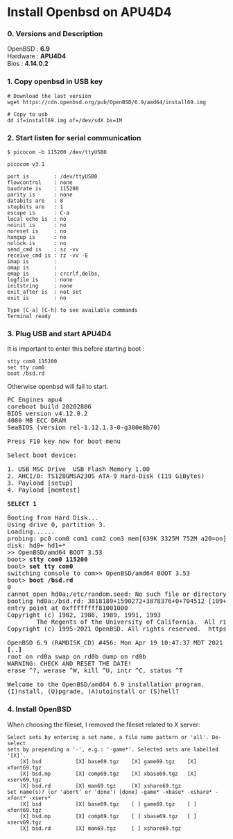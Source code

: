 Install Openbsd on APU4D4
===

### 0. Versions and Description
OpenBSD : **6.9**  
Hardware : **APU4D4**  
Bios : **4.14.0.2**  

### 1. Copy openbsd in USB key
```shell
# Download the last version
wget https://cdn.openbsd.org/pub/OpenBSD/6.9/amd64/install69.img

# Copy to usb
dd if=install69.img of=/dev/sdX bs=1M
```

### 2. Start listen for serial communication
```shell
$ picocom -b 115200 /dev/ttyUSB0

picocom v3.1

port is        : /dev/ttyUSB0
flowcontrol    : none
baudrate is    : 115200
parity is      : none
databits are   : 8
stopbits are   : 1
escape is      : C-a
local echo is  : no
noinit is      : no
noreset is     : no
hangup is      : no
nolock is      : no
send_cmd is    : sz -vv
receive_cmd is : rz -vv -E
imap is        :
omap is        :
emap is        : crcrlf,delbs,
logfile is     : none
initstring     : none
exit_after is  : not set
exit is        : no

Type [C-a] [C-h] to see available commands
Terminal ready
```

### 3. Plug USB and start APU4D4
It is important to enter this before starting boot :
```shell
stty com0 115200
set tty com0
boot /bsd.rd
```
Otherwise openbsd will fail to start.

<pre>
PC Engines apu4
coreboot build 20202806
BIOS version v4.12.0.2
4080 MB ECC DRAM
SeaBIOS (version rel-1.12.1.3-0-g300e8b70)

Press F10 key now for boot menu

Select boot device:

1. USB MSC Drive  USB Flash Memory 1.00
2. AHCI/0: TS128GMSA230S ATA-9 Hard-Disk (119 GiBytes)
3. Payload [setup]
4. Payload [memtest]

<b>SELECT 1</b>

Booting from Hard Disk...
Using drive 0, partition 3.
Loading......
probing: pc0 com0 com1 com2 com3 mem[639K 3325M 752M a20=on]
disk: hd0+ hd1+*
>> OpenBSD/amd64 BOOT 3.53
boot> <b>stty com0 115200</b>
boot> <b>set tty com0</b>
switching console to com>> OpenBSD/amd64 BOOT 3.53
boot> <b>boot /bsd.rd</b>
0
cannot open hd0a:/etc/random.seed: No such file or directory
booting hd0a:/bsd.rd: 3818189+1590272+3878376+0+704512 [109+288+28]=0x989530
entry point at 0xffffffff81001000
Copyright (c) 1982, 1986, 1989, 1991, 1993
        The Regents of the University of California.  All rights reserved.
Copyright (c) 1995-2021 OpenBSD. All rights reserved.  https://www.OpenBSD.org

OpenBSD 6.9 (RAMDISK_CD) #456: Mon Apr 19 10:47:37 MDT 2021
<b>[..]</b>
root on rd0a swap on rd0b dump on rd0b
WARNING: CHECK AND RESET THE DATE!
erase ^?, werase ^W, kill ^U, intr ^C, status ^T

Welcome to the OpenBSD/amd64 6.9 installation program.
(I)nstall, (U)pgrade, (A)utoinstall or (S)hell?
</pre>

### 4. Install OpenBSD
When choosing the fileset, I removed the fileset related to X server:
```shell
Select sets by entering a set name, a file name pattern or 'all'. De-select
sets by prepending a '-', e.g.: '-game*'. Selected sets are labelled '[X]'.
    [X] bsd           [X] base69.tgz    [X] game69.tgz    [X] xfont69.tgz
    [X] bsd.mp        [X] comp69.tgz    [X] xbase69.tgz   [X] xserv69.tgz
    [X] bsd.rd        [X] man69.tgz     [X] xshare69.tgz
Set name(s)? (or 'abort' or 'done') [done] -game* -xbase* -xshare* -xfont* -xserv*
    [X] bsd           [X] base69.tgz    [ ] game69.tgz    [ ] xfont69.tgz
    [X] bsd.mp        [X] comp69.tgz    [ ] xbase69.tgz   [ ] xserv69.tgz
    [X] bsd.rd        [X] man69.tgz     [ ] xshare69.tgz
```
